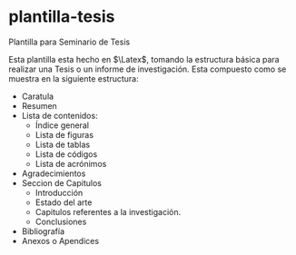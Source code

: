 # plantilla-tesis
Plantilla para Seminario de Tesis

Esta plantilla esta hecho en $\Latex$, tomando la estructura básica para realizar una Tesis o un informe de investigación.
Esta compuesto como se muestra en la siguiente estructura:
* Caratula
* Resumen
* Lista de contenidos:
	* Índice general
	* Lista de figuras
	* Lista de tablas
	* Lista de códigos
	* Lista de acrónimos
* Agradecimientos
* Seccion de Capitulos
	* Introducción
	* Estado del arte
	* Capitulos referentes a la investigación.
	* Conclusiones
* Bibliografía
* Anexos o Apendices

